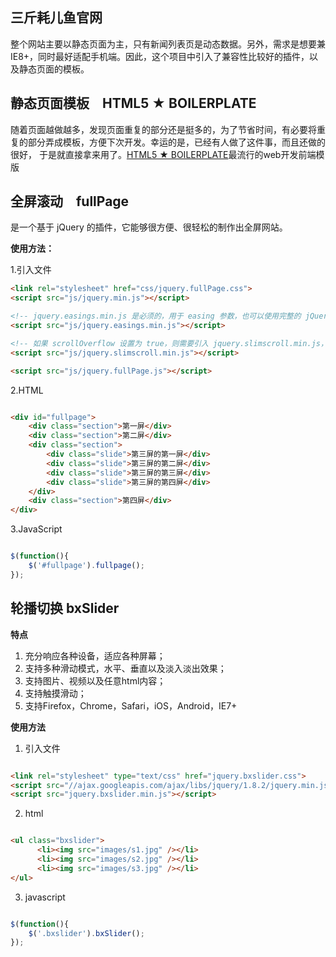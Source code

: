 ## 三斤耗儿鱼官网

整个网站主要以静态页面为主，只有新闻列表页是动态数据。另外，需求是想要兼IE8+，同时最好适配手机端。因此，这个项目中引入了兼容性比较好的插件，以及静态页面的模板。

## 静态页面模板　HTML5 ★ BOILERPLATE

随着页面越做越多，发现页面重复的部分还是挺多的，为了节省时间，有必要将重复的部分弄成模板，方便下次开发。幸运的是，已经有人做了这件事，而且还做的很好，
于是就直接拿来用了。[HTML5 ★ BOILERPLATE](http://www.bootcss.com/p/html5boilerplate/)最流行的web开发前端模版

## 全屏滚动　fullPage

是一个基于 jQuery 的插件，它能够很方便、很轻松的制作出全屏网站。

**使用方法：**

1.引入文件

```html
<link rel="stylesheet" href="css/jquery.fullPage.css">
<script src="js/jquery.min.js"></script>

<!-- jquery.easings.min.js 是必须的，用于 easing 参数，也可以使用完整的 jQuery UI 代替 -->
<script src="js/jquery.easings.min.js"></script>

<!-- 如果 scrollOverflow 设置为 true，则需要引入 jquery.slimscroll.min.js，一般情况下不需要 -->
<script src="js/jquery.slimscroll.min.js"></script>

<script src="js/jquery.fullPage.js"></script>

```


2.HTML

```html

<div id="fullpage">
    <div class="section">第一屏</div>
    <div class="section">第二屏</div>
    <div class="section">
        <div class="slide">第三屏的第一屏</div>
        <div class="slide">第三屏的第二屏</div>
        <div class="slide">第三屏的第三屏</div>
        <div class="slide">第三屏的第四屏</div>
    </div>
    <div class="section">第四屏</div>
</div>

```

3.JavaScript

```javascript

$(function(){
    $('#fullpage').fullpage();
});

```

## 轮播切换 bxSlider

**特点**

1. 充分响应各种设备，适应各种屏幕；
2. 支持多种滑动模式，水平、垂直以及淡入淡出效果；
3. 支持图片、视频以及任意html内容；
4. 支持触摸滑动；
5. 支持Firefox，Chrome，Safari，iOS，Android，IE7+

**使用方法**

1. 引入文件

```html

<link rel="stylesheet" type="text/css" href="jquery.bxslider.css"> 
<script src="//ajax.googleapis.com/ajax/libs/jquery/1.8.2/jquery.min.js"></script> 
<script src="jquery.bxslider.min.js"></script> 

```

2. html

```html

<ul class="bxslider"> 
      <li><img src="images/s1.jpg" /></li> 
      <li><img src="images/s2.jpg" /></li> 
      <li><img src="images/s3.jpg" /></li> 
</ul> 

```

3. javascript

```javascript

$(function(){ 
    $('.bxslider').bxSlider(); 
}); 

```